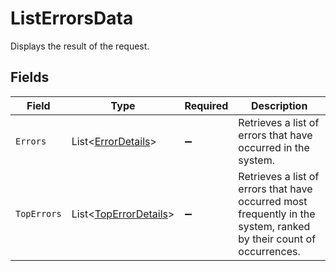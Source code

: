 # ListErrorsData

Displays the result of the request.


## Fields

| Field                                                                                                              | Type                                                                                                               | Required                                                                                                           | Description                                                                                                        |
| ------------------------------------------------------------------------------------------------------------------ | ------------------------------------------------------------------------------------------------------------------ | ------------------------------------------------------------------------------------------------------------------ | ------------------------------------------------------------------------------------------------------------------ |
| `Errors`                                                                                                           | List<[ErrorDetails](../../Models/Components/ErrorDetails.md)>                                                      | :heavy_minus_sign:                                                                                                 | Retrieves a list of errors that have occurred in the system.                                                       |
| `TopErrors`                                                                                                        | List<[TopErrorDetails](../../Models/Components/TopErrorDetails.md)>                                                | :heavy_minus_sign:                                                                                                 | Retrieves a list of errors that have occurred most frequently in the system, ranked by their count of occurrences. |